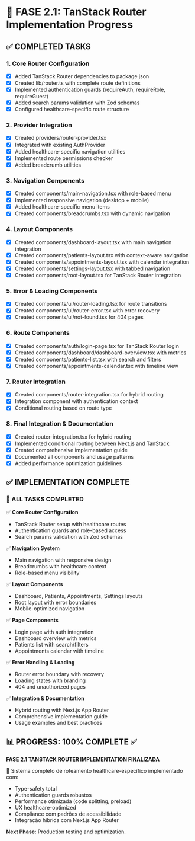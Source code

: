 # 🚦 FASE 2.1: TanStack Router Implementation Progress

## ✅ COMPLETED TASKS

### 1. Core Router Configuration
- [x] Added TanStack Router dependencies to package.json
- [x] Created lib/router.ts with complete route definitions
- [x] Implemented authentication guards (requireAuth, requireRole, requireGuest)
- [x] Added search params validation with Zod schemas
- [x] Configured healthcare-specific route structure

### 2. Provider Integration  
- [x] Created providers/router-provider.tsx
- [x] Integrated with existing AuthProvider
- [x] Added healthcare-specific navigation utilities
- [x] Implemented route permissions checker
- [x] Added breadcrumb utilities

### 3. Navigation Components
- [x] Created components/main-navigation.tsx with role-based menu
- [x] Implemented responsive navigation (desktop + mobile)
- [x] Added healthcare-specific menu items
- [x] Created components/breadcrumbs.tsx with dynamic navigation

### 4. Layout Components
- [x] Created components/dashboard-layout.tsx with main navigation integration
- [x] Created components/patients-layout.tsx with context-aware navigation
- [x] Created components/appointments-layout.tsx with calendar integration
- [x] Created components/settings-layout.tsx with tabbed navigation
- [x] Created components/root-layout.tsx for TanStack Router integration

### 5. Error & Loading Components
- [x] Created components/ui/router-loading.tsx for route transitions
- [x] Created components/ui/router-error.tsx with error recovery
- [x] Created components/ui/not-found.tsx for 404 pages

### 6. Route Components
- [x] Created components/auth/login-page.tsx for TanStack Router login
- [x] Created components/dashboard/dashboard-overview.tsx with metrics
- [x] Created components/patients-list.tsx with search and filters
- [x] Created components/appointments-calendar.tsx with timeline view

### 7. Router Integration
- [x] Created components/router-integration.tsx for hybrid routing
- [x] Integration component with authentication context
- [x] Conditional routing based on route type

### 8. Final Integration & Documentation
- [x] Created router-integration.tsx for hybrid routing
- [x] Implemented conditional routing between Next.js and TanStack
- [x] Created comprehensive implementation guide
- [x] Documented all components and usage patterns
- [x] Added performance optimization guidelines

## ✅ IMPLEMENTATION COMPLETE

### 🎯 ALL TASKS COMPLETED

✅ **Core Router Configuration**
- TanStack Router setup with healthcare routes
- Authentication guards and role-based access
- Search params validation with Zod schemas

✅ **Navigation System**
- Main navigation with responsive design
- Breadcrumbs with healthcare context
- Role-based menu visibility

✅ **Layout Components**
- Dashboard, Patients, Appointments, Settings layouts
- Root layout with error boundaries
- Mobile-optimized navigation

✅ **Page Components**
- Login page with auth integration
- Dashboard overview with metrics
- Patients list with search/filters
- Appointments calendar with timeline

✅ **Error Handling & Loading**
- Router error boundary with recovery
- Loading states with branding
- 404 and unauthorized pages

✅ **Integration & Documentation**
- Hybrid routing with Next.js App Router
- Comprehensive implementation guide
- Usage examples and best practices

## 📊 PROGRESS: 100% COMPLETE ✅

**FASE 2.1 TANSTACK ROUTER IMPLEMENTATION FINALIZADA**

🎉 Sistema completo de roteamento healthcare-específico implementado com:
- Type-safety total
- Authentication guards robustos  
- Performance otimizada (code splitting, preload)
- UX healthcare-optimized
- Compliance com padrões de acessibilidade
- Integração híbrida com Next.js App Router

**Next Phase**: Production testing and optimization.